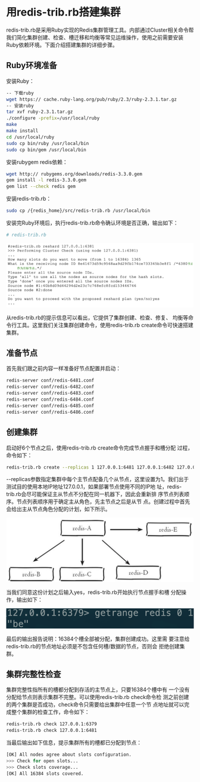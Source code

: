# 用redis-trib.rb搭建集群

redis-trib.rb是采用Ruby实现的Redis集群管理工具。内部通过Cluster相关命令帮我们简化集群创建、检查、槽迁移和均衡等常见运维操作，使用之前需要安装Ruby依赖环境。下面介绍搭建集群的详细步骤。

## Ruby环境准备

安装Ruby：

```bash
-- 下载ruby
wget https:// cache.ruby-lang.org/pub/ruby/2.3/ruby-2.3.1.tar.gz
-- 安装ruby
tar xvf ruby-2.3.1.tar.gz 
./configure -prefix=/usr/local/ruby 
make 
make install 
cd /usr/local/ruby 
sudo cp bin/ruby /usr/local/bin 
sudo cp bin/gem /usr/local/bin
```

安装rubygem redis依赖：

```bash
wget http:// rubygems.org/downloads/redis-3.3.0.gem 
gem install -l redis-3.3.0.gem 
gem list --check redis gem
```

安装redis-trib.rb：

```bash
sudo cp /{redis_home}/src/redis-trib.rb /usr/local/bin
```

安装完Ruby环境后，执行redis-trib.rb命令确认环境是否正确，输出如下：

```bash
# redis-trib.rb
```

![](../../.gitbook/assets/image%20%28185%29.png)

从redis-trib.rb的提示信息可以看出，它提供了集群创建、检查、修复、 均衡等命令行工具。这里我们关注集群创建命令，使用redis-trib.rb create命令可快速搭建集群。

## 准备节点

首先我们跟之前内容一样准备好节点配置并启动：

```bash
redis-server conf/redis-6481.conf 
redis-server conf/redis-6482.conf 
redis-server conf/redis-6483.conf 
redis-server conf/redis-6484.conf 
redis-server conf/redis-6485.conf 
redis-server conf/redis-6486.conf
```

## 创建集群

启动好6个节点之后，使用redis-trib.rb create命令完成节点握手和槽分配 过程，命令如下：

```bash
redis-trib.rb create --replicas 1 127.0.0.1:6481 127.0.0.1:6482 127.0.0.1:6483 127.0.0.1:6484 127.0.0.1:6485 127.0.0.1:6486
```

--replicas参数指定集群中每个主节点配备几个从节点，这里设置为1。我们出于测试目的使用本地IP地址127.0.0.1，如果部署节点使用不同的IP地 址，redis-trib.rb会尽可能保证主从节点不分配在同一机器下，因此会重新排 序节点列表顺序。节点列表顺序用于确定主从角色，先主节点之后是从节 点。创建过程中首先会给出主从节点角色分配的计划，如下所示。

![](../../.gitbook/assets/image%20%28182%29.png)

当我们同意这份计划之后输入yes，redis-trib.rb开始执行节点握手和槽 分配操作，输出如下：

![](../../.gitbook/assets/image%20%2825%29.png)

最后的输出报告说明：16384个槽全部被分配，集群创建成功。这里需 要注意给redis-trib.rb的节点地址必须是不包含任何槽/数据的节点，否则会 拒绝创建集群。

## 集群完整性检查

集群完整性指所有的槽都分配到存活的主节点上，只要16384个槽中有 一个没有分配给节点则表示集群不完整。可以使用redis-trib.rb check命令检 测之前创建的两个集群是否成功，check命令只需要给出集群中任意一个节 点地址就可以完成整个集群的检查工作，命令如下：

```bash
redis-trib.rb check 127.0.0.1:6379 
redis-trib.rb check 127.0.0.1:6481
```

当最后输出如下信息，提示集群所有的槽都已分配到节点：

```bash
[OK] All nodes agree about slots configuration.
>>> Check for open slots...
>>> Check slots coverage... 
[OK] All 16384 slots covered.
```


